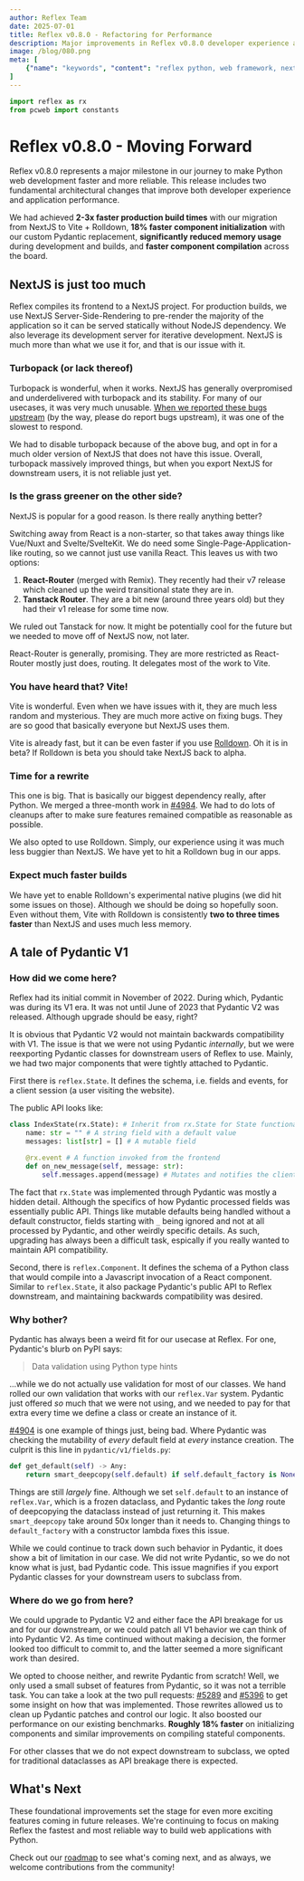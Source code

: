 ```yaml
---
author: Reflex Team
date: 2025-07-01
title: Reflex v0.8.0 - Refactoring for Performance
description: Major improvements in Reflex v0.8.0 developer experience and performance.
image: /blog/080.png
meta: [
    {"name": "keywords", "content": "reflex python, web framework, nextjs migration, react router, vite, pydantic replacement, performance improvements"},
]
---
```


```python exec
import reflex as rx
from pcweb import constants
```

# Reflex v0.8.0 - Moving Forward

Reflex v0.8.0 represents a major milestone in our journey to make Python web development faster and more reliable. This release includes two fundamental architectural changes that improve both developer experience and application performance.

We had achieved **2-3x faster production build times** with our migration from NextJS to Vite + Rolldown, **18% faster component initialization** with our custom Pydantic replacement, **significantly reduced memory usage** during development and builds, and **faster component compilation** across the board.

## NextJS is just too much

Reflex compiles its frontend to a NextJS project. For production builds, we use NextJS Server-Side-Rendering to pre-render the majority of the application so it can be served statically without NodeJS dependency. We also leverage its development server for iterative development. NextJS is much more than what we use it for, and that is our issue with it.

### Turbopack (or lack thereof)

Turbopack is wonderful, when it works. NextJS has generally overpromised and underdelivered with turbopack and its stability. For many of our usecases, it was very much unusable. [When we reported these bugs upstream](https://github.com/vercel/next.js/issues/77218) (by the way, please do report bugs upstream), it was one of the slowest to respond.

We had to disable turbopack because of the above bug, and opt in for a much older version of NextJS that does not have this issue. Overall, turbopack massively improved things, but when you export NextJS for downstream users, it is not reliable just yet.

### Is the grass greener on the other side?

NextJS is popular for a good reason. Is there really anything better?

Switching away from React is a non-starter, so that takes away things like Vue/Nuxt and Svelte/SvelteKit. We do need some Single-Page-Application-like routing, so we cannot just use vanilla React. This leaves us with two options:

1. **React-Router** (merged with Remix). They recently had their v7 release which cleaned up the weird transitional state they are in.
2. **Tanstack Router**. They are a bit new (around three years old) but they had their v1 release for some time now.

We ruled out Tanstack for now. It might be potentially cool for the future but we needed to move off of NextJS now, not later.

React-Router is generally, promising. They are more restricted as React-Router mostly just does, routing. It delegates most of the work to Vite.

### You have heard that? Vite!

Vite is wonderful. Even when we have issues with it, they are much less random and mysterious. They are much more active on fixing bugs. They are so good that basically everyone but NextJS uses them.

Vite is already fast, but it can be even faster if you use [Rolldown](https://rolldown.rs/). Oh it is in beta? If Rolldown is beta you should take NextJS back to alpha.

### Time for a rewrite

This one is big. That is basically our biggest dependency really, after Python. We merged a three-month work in [#4984](https://github.com/reflex-dev/reflex/pull/4984). We had to do lots of cleanups after to make sure features remained compatible as reasonable as possible.

We also opted to use Rolldown. Simply, our experience using it was much less buggier than NextJS. We have yet to hit a Rolldown bug in our apps.

### Expect much faster builds

We have yet to enable Rolldown's experimental native plugins (we did hit some issues on those). Although we should be doing so hopefully soon. Even without them, Vite with Rolldown is consistently **two to three times faster** than NextJS and uses much less memory.

## A tale of Pydantic V1

### How did we come here?

Reflex had its initial commit in November of 2022. During which, Pydantic was during its V1 era. It was not until June of 2023 that Pydantic V2 was released. Although upgrade should be easy, right?

It is obvious that Pydantic V2 would not maintain backwards compatibility with V1. The issue is that we were not using Pydantic _internally_, but we were reexporting Pydantic classes for downstream users of Reflex to use. Mainly, we had two major components that were tightly attached to Pydantic.

First there is `reflex.State`. It defines the schema, i.e. fields and events, for a client session (a user visiting the website).

The public API looks like:

```python
class IndexState(rx.State): # Inherit from rx.State for State functionality
    name: str = "" # A string field with a default value
    messages: list[str] = [] # A mutable field

    @rx.event # A function invoked from the frontend
    def on_new_message(self, message: str):
        self.messages.append(message) # Mutates and notifies the client
```

The fact that `rx.State` was implemented through Pydantic was mostly a hidden detail. Although the specifics of how Pydantic processed fields was essentially public API. Things like mutable defaults being handled without a default constructor, fields starting with `_` being ignored and not at all processed by Pydantic, and other weirdly specific details. As such, upgrading has always been a difficult task, espically if you really wanted to maintain API compatibility.

Second, there is `reflex.Component`. It defines the schema of a Python class that would compile into a Javascript invocation of a React component. Similar to `reflex.State`, it also package Pydantic's public API to Reflex downstream, and maintaining backwards compatibility was desired.

### Why bother?

Pydantic has always been a weird fit for our usecase at Reflex. For one, Pydantic's blurb on PyPI says:

> Data validation using Python type hints

...while we do not actually use validation for most of our classes. We hand rolled our own validation that works with our `reflex.Var` system. Pydantic just offered _so_ much that we were not using, and we needed to pay for that extra every time we define a class or create an instance of it.

[#4904](https://github.com/reflex-dev/reflex/pull/4904) is one example of things just, being bad. Where Pydantic was checking the mutability of _every_ default field at _every_ instance creation. The culprit is this line in `pydantic/v1/fields.py`:

```python
def get_default(self) -> Any:
    return smart_deepcopy(self.default) if self.default_factory is None else self.default_factory()
```

Things are still _largely_ fine. Although we set `self.default` to an instance of `reflex.Var`, which is a frozen dataclass, and Pydantic takes the _long_ route of deepcopying the dataclass instead of just returning it. This makes `smart_deepcopy` take around 50x longer than it needs to. Changing things to `default_factory` with a constructor lambda fixes this issue.

While we could continue to track down such behavior in Pydantic, it does show a bit of limitation in our case. We did not write Pydantic, so we do not know what is just, bad Pydantic code. This issue magnifies if you export Pydantic classes for your downstream users to subclass from.

### Where do we go from here?

We could upgrade to Pydantic V2 and either face the API breakage for us and for our downstream, or we could patch all V1 behavior we can think of into Pydantic V2. As time continued without making a decision, the former looked too difficult to commit to, and the latter seemed a more significant work than desired.

We opted to choose neither, and rewrite Pydantic from scratch! Well, we only used a small subset of features from Pydantic, so it was not a terrible task. You can take a look at the two pull requests: [#5289](https://github.com/reflex-dev/reflex/pull/5289) and [#5396](https://github.com/reflex-dev/reflex/pull/5396) to get some insight on how that was implemented. Those rewrites allowed us to clean up Pydantic patches and control our logic. It also boosted our performance on our existing benchmarks. **Roughly 18% faster** on initializing components and similar improvements on compiling stateful components.

For other classes that we do not expect downstream to subclass, we opted for traditional dataclasses as API breakage there is expected.

## What's Next

These foundational improvements set the stage for even more exciting features coming in future releases. We're continuing to focus on making Reflex the fastest and most reliable way to build web applications with Python.

Check out our [roadmap]({constants.GITHUB_URL}/issues/2727) to see what's coming next, and as always, we welcome contributions from the community!